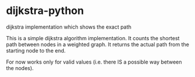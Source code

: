 # dijkstra-python
dijkstra implementation which shows the exact path 

This is a simple dijkstra algorithm implementation. 
It counts the shortest path between nodes in a weighted graph.
It returns the actual path from the starting node to the end.

For now works only for valid values (i.e. there IS a possible way between the nodes).
